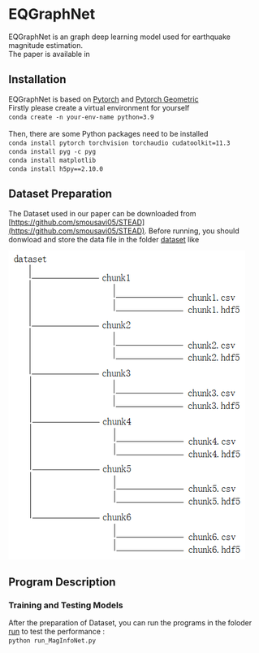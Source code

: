 # EQGraphNet
EQGraphNet is an graph deep learning model used for earthquake magnitude estimation. <br>
The paper is available in 

## Installation
EQGraphNet is based on [Pytorch](https://pytorch.org/docs/stable/index.html) and [Pytorch Geometric](https://pytorch-geometric.readthedocs.io/en/latest/index.html)<br>
Firstly please create a virtual environment for yourself<br>
`conda create -n your-env-name python=3.9`<br><br>
Then, there are some Python packages need to be installed<br>
`conda install pytorch torchvision torchaudio cudatoolkit=11.3`<br>
`conda install pyg -c pyg`<br>
`conda install matplotlib`<br>
`conda install h5py==2.10.0`<br>

## Dataset Preparation
The Dataset used in our paper can be downloaded from [https://github.com/smousavi05/STEAD](https://github.com/smousavi05/STEAD). Before running, you should donwload and  store the data file in the folder [dataset](https://github.com/czw1296924847/EQGraphNet/tree/main/dataset) like<br>

![image](https://github.com/czw1296924847/EQGraphNet/blob/main/dataset_structure.png)

## Program Description
### Training and Testing Models
After the preparation of Dataset, you can run the programs in the foloder [run](https://github.com/czw1296924847/EQGraphNet/blob/main/run) to test the performance : <br>
`python run_MagInfoNet.py`
